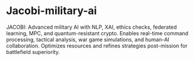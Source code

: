 # Jacobi-military-ai
JACOBI: Advanced military AI with NLP, XAI, ethics checks, federated learning, MPC, and quantum-resistant crypto. Enables real-time command processing, tactical analysis, war game simulations, and human-AI collaboration. Optimizes resources and refines strategies post-mission for battlefield superiority.

